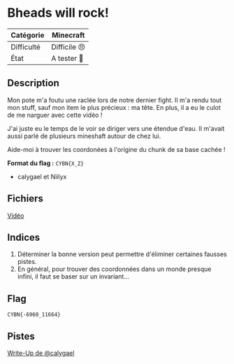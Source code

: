 
# Bheads will rock!

| Catégorie  | Minecraft |
| ---------- | --------- | 
| Difficulté | Difficile 😠|
| État       | A tester 🎯 | 
## Description

Mon pote m'a foutu une raclée lors de notre dernier fight. Il m'a rendu tout mon stuff, sauf mon item le plus précieux : ma tête. En plus, il a eu le culot de me narguer avec cette vidéo !

J'ai juste eu le temps de le voir se diriger vers une étendue d'eau. Il m'avait aussi parlé de plusieurs mineshaft autour de chez lui.

Aide-moi à trouver les coordonées à l'origine du chunk de sa base cachée !

**Format du flag :** `CYBN{X_Z}`

- calygael et Niilyx

## Fichiers
[Vidéo](chall.mp4)

## Indices
1. Déterminer la bonne version peut permettre d'éliminer certaines fausses pistes.
2. En général, pour trouver des coordonnées dans un monde presque infini, il faut se baser sur un invariant...
<!-- 3. (scrapped) C'est mignon, le nom du tool imite ce qu'il exploite. 😍 -->

## Flag
`CYBN{-6960_11664}`

## Pistes
[Write-Up de @calygael]()
